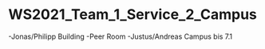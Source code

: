 # WS2021_Team_1_Service_2_Campus

-Jonas/Philipp Building
-Peer Room
-Justus/Andreas Campus
bis 7.1
